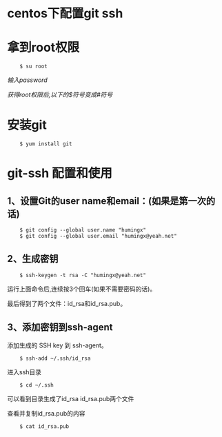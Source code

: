 centos下配置git ssh
====================================
# 拿到root权限
        $ su root
        
*输入password*

*获得root权限后,以下的$符号变成#符号*
# 安装git
        $ yum install git
# git-ssh 配置和使用
## 1、设置Git的user name和email：(如果是第一次的话)
        $ git config --global user.name "humingx"
        $ git config --global user.email "humingx@yeah.net"
## 2、生成密钥
        $ ssh-keygen -t rsa -C "humingx@yeah.net"
    
运行上面命令后,连续按3个回车(如果不需要密码的话)。

最后得到了两个文件：id_rsa和id_rsa.pub。

## 3、添加密钥到ssh-agent

添加生成的 SSH key 到 ssh-agent。

        $ ssh-add ~/.ssh/id_rsa

进入ssh目录

        $ cd ~/.ssh
        
可以看到目录生成了id_rsa  id_rsa.pub两个文件

查看并复制id_rsa.pub的内容

        $ cat id_rsa.pub
    

